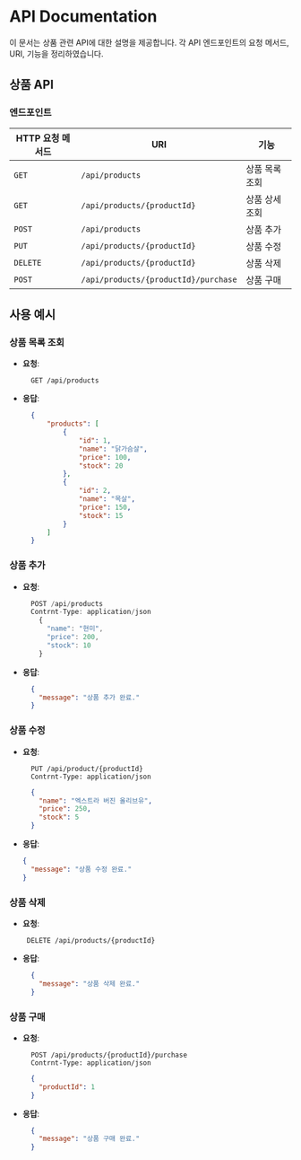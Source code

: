 # API Documentation

이 문서는 상품 관련 API에 대한 설명을 제공합니다. 각 API 엔드포인트의 요청 메서드, URI, 기능을 정리하였습니다.

## 상품 API

### 엔드포인트

| HTTP 요청 메서드 | URI                     | 기능               |
|------------------|------------------------|--------------------|
| `GET`            | `/api/products`            | 상품 목록 조회     |
| `GET`            | `/api/products/{productId}` | 상품 상세 조회     |
| `POST`           | `/api/products`            | 상품 추가          |
| `PUT`            | `/api/products/{productId}` | 상품 수정          |
| `DELETE`         | `/api/products/{productId}` | 상품 삭제          |
| `POST`           | `/api/products/{productId}/purchase` | 상품 구매   |
## 사용 예시

### 상품 목록 조회
- **요청**:
  ```http
    GET /api/products
  ```
- **응답**:
  ```json
    {
        "products": [
            {
                "id": 1,
                "name": "닭가슴살",
                "price": 100,
                "stock": 20
            },
            {
                "id": 2,
                "name": "목살",
                "price": 150,
                "stock": 15
            }
        ]
    }
  ```
  
### 상품 추가
- **요청**:
  ```javascript
    POST /api/products
    Contrnt-Type: application/json
      {
        "name": "현미",
        "price": 200,
        "stock": 10
      }
  ```
- **응답**:
  ```json
    {
      "message": "상품 추가 완료."
    }
  ```
    
### 상품 수정
- **요청**:
  ```
    PUT /api/product/{productId}
    Contrnt-Type: application/json
  ```
  ```json
    {
      "name": "엑스트라 버진 올리브유",
      "price": 250,
      "stock": 5
    }
  ```
- **응답**:
  ```json
  {
    "message": "상품 수정 완료."
  }
  
### 상품 삭제
- **요청**:
  ```
   DELETE /api/products/{productId}
  ```    
- **응답**:
  ```json
    {
      "message": "상품 삭제 완료."
    }
  
### 상품 구매
- **요청**:
  ```
    POST /api/products/{productId}/purchase
    Contrnt-Type: application/json
  ```
  ```json
    {
      "productId": 1  
    }
  ```
- **응답**:
  ```json
    {
      "message": "상품 구매 완료."
    }
